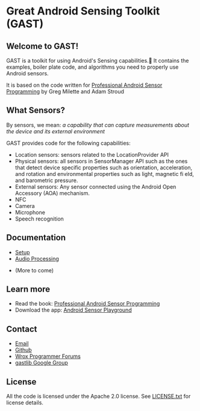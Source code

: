 # Great Android Sensing Toolkit (GAST)

## Welcome to GAST!

GAST is a toolkit for using Android's Sensing capabilities. It contains the examples, boiler plate code, and algorithms you need to properly use Android sensors.

It is based on the code written for [Professional Android Sensor Programming](http://www.wiley.com/WileyCDA/WileyTitle/productCd-1118183487.html) by Greg Milette and Adam Stroud

## What Sensors?

By sensors, we mean:
*a capability that can capture measurements about the device and its external environment*

GAST provides code for the following capabilities:

* Location sensors: sensors related to the LocationProvider API 
* Physical sensors: all sensors in SensorManager API such as the ones that detect device specific properties such as orientation, acceleration, and rotationand environmental properties such as light, magnetic fi eld, and barometric pressure.
* External sensors: Any sensor connected using the Android Open Accessory (AOA) mechanism.
* NFC
* Camera
* Microphone
* Speech recognition


## Documentation

+ [Setup](https://github.com/gast-lib/gast-lib/blob/master/Setup.md)
+ [Audio Processing](https://github.com/gast-lib/gast-lib/blob/master/audio.md)
* (More to come)

## Learn more

+ Read the book: [Professional Android Sensor Programming](http://www.wiley.com/WileyCDA/WileyTitle/productCd-1118183487.html)
+ Download the app: [Android Sensor Playground](https://play.google.com/store/apps/details?id=root.gast.playground)

## Contact
+ [Email](mailto:gastlib@gmail.com)
+ [Github](https://github.com/gast-lib)
+ [Wrox Programmer Forums](http://p2p.wrox.com/)
+ [gastlib Google Group](http://groups.google.com/group/gastlib)

## License

All the code is licensed under the Apache 2.0 license. See [LICENSE.txt](https://github.com/gast-lib/gast-lib/blob/master/LICENSE.txt) for license details.

